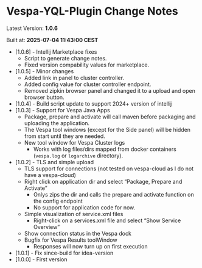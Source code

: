 # Vespa-YQL-Plugin Change Notes

Latest Version: **1.0.6**

Built at: **2025-07-04 11:43:00 CEST**

<ul class="incremental">
  <li>[1.0.6] - Intellij Marketplace fixes
      <ul class="incremental">
        <li>Script to generate change notes.</li>
        <li>Fixed version compability values for marketplace.</li>
      </ul>
  </li>
  <li>[1.0.5] - Minor changes
      <ul class="incremental">
        <li>Added link in panel to cluster controller.</li>
        <li>Added config value for cluster controller endpoint.</li>
        <li>Removed zipkin browser panel and changed it to a upload and open browser button.</li>
      </ul>
  </li>
  <li>[1.0.4] - Build script update to support 2024+ version of intellij</li>
  <li>[1.0.3] - Support for Vespa Java Apps
    <ul class="incremental">
      <li>Package, prepare and activate will call maven before packaging and uploading the application.</li>
      <li>The Vespa tool windows (except for the Side panel) will be hidden from start until they are needed.</li>
      <li>New tool window for Vespa Cluster logs
        <ul class="incremental">
          <li>Works with log files/dirs mapped from docker containers (<code>vespa.log</code> or <code>logarchive</code> directory).</li>
      </ul></li>
  </ul></li>
  <li>[1.0.2] - TLS and simple upload
    <ul class="incremental">
      <li>TLS support for connections (not tested on vespa-cloud as I do not have a vespa-cloud)</li>
      <li>Right click on application dir and select “Package, Prepare and Activate”
        <ul class="incremental">
          <li>Onlys zips the dir and calls the prepare and activate function on the config endpoint</li>
          <li>No support for application code for now.</li>
      </ul></li>
      <li>Simple visualization of service.xml files
        <ul class="incremental">
          <li>Right-click on a services.xml file and select “Show Service Overview”</li>
      </ul></li>
      <li>Show connection status in the Vespa dock</li>
      <li>Bugfix for Vespa Results toolWindow
        <ul class="incremental">
          <li>Responses will now turn up on first execution</li>
      </ul></li>
  </ul></li>
  <li>[1.0.1] - Fix since-build for idea-version</li>
  <li>[1.0.0] - First version</li>
</ul>